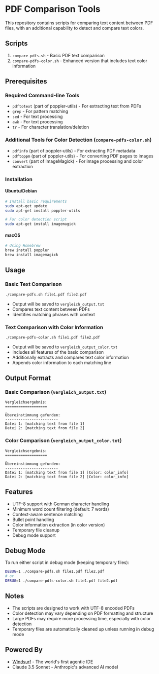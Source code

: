 # PDF Comparison Tools

This repository contains scripts for comparing text content between PDF files, with an additional capability to detect and compare text colors.

## Scripts

1. `compare-pdfs.sh` - Basic PDF text comparison
2. `compare-pdfs-color.sh` - Enhanced version that includes text color information

## Prerequisites

### Required Command-line Tools

- `pdftotext` (part of poppler-utils) - For extracting text from PDFs
- `grep` - For pattern matching
- `sed` - For text processing
- `awk` - For text processing
- `tr` - For character translation/deletion

### Additional Tools for Color Detection (`compare-pdfs-color.sh`)

- `pdfinfo` (part of poppler-utils) - For extracting PDF metadata
- `pdftoppm` (part of poppler-utils) - For converting PDF pages to images
- `convert` (part of ImageMagick) - For image processing and color extraction

### Installation

#### Ubuntu/Debian
```bash
# Install basic requirements
sudo apt-get update
sudo apt-get install poppler-utils

# For color detection script
sudo apt-get install imagemagick
```

#### macOS
```bash
# Using Homebrew
brew install poppler
brew install imagemagick
```

## Usage

### Basic Text Comparison
```bash
./compare-pdfs.sh file1.pdf file2.pdf
```
- Output will be saved to `vergleich_output.txt`
- Compares text content between PDFs
- Identifies matching phrases with context

### Text Comparison with Color Information
```bash
./compare-pdfs-color.sh file1.pdf file2.pdf
```
- Output will be saved to `vergleich_output_color.txt`
- Includes all features of the basic comparison
- Additionally extracts and compares text color information
- Appends color information to each matching line

## Output Format

### Basic Comparison (`vergleich_output.txt`)
```
Vergleichsergebnis:
===================

Übereinstimmung gefunden:
------------------------
Datei 1: [matching text from file 1]
Datei 2: [matching text from file 2]
```

### Color Comparison (`vergleich_output_color.txt`)
```
Vergleichsergebnis:
===================

Übereinstimmung gefunden:
------------------------
Datei 1: [matching text from file 1] [Color: color_info]
Datei 2: [matching text from file 2] [Color: color_info]
```

## Features

- UTF-8 support with German character handling
- Minimum word count filtering (default: 7 words)
- Context-aware sentence matching
- Bullet point handling
- Color information extraction (in color version)
- Temporary file cleanup
- Debug mode support

## Debug Mode

To run either script in debug mode (keeping temporary files):
```bash
DEBUG=1 ./compare-pdfs.sh file1.pdf file2.pdf
# or
DEBUG=1 ./compare-pdfs-color.sh file1.pdf file2.pdf
```

## Notes

- The scripts are designed to work with UTF-8 encoded PDFs
- Color detection may vary depending on PDF formatting and structure
- Large PDFs may require more processing time, especially with color detection
- Temporary files are automatically cleaned up unless running in debug mode

## Powered By

- [Windsurf](https://www.codeium.com/windsurf) - The world's first agentic IDE
- Claude 3.5 Sonnet - Anthropic's advanced AI model
